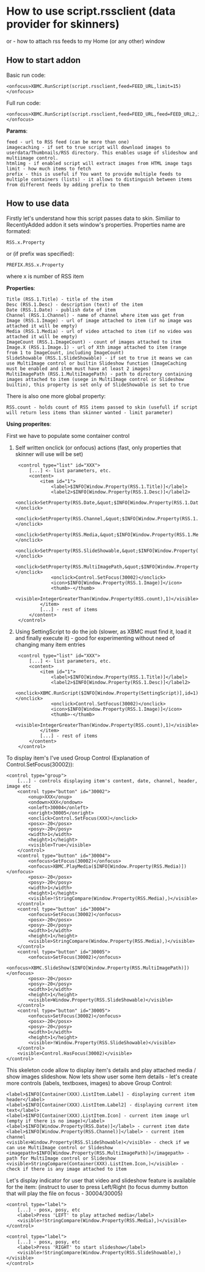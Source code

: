 # How to use script.rssclient (data provider for skinners)

or - how to attach rss feeds to my Home (or any other) window

## How to start addon

Basic run code:

	<onfocus>XBMC.RunScript(script.rssclient,feed=FEED_URL,limit=15)</onfocus>
	
Full run code:

	<onfocus>XBMC.RunScript(script.rssclient,feed=FEED_URL,feed=FEED_URL2,imagecaching=TRUE|FALSE,htmlimg=TRUE|FALSE,limit=15,prefix=PREFIX)</onfocus>
	
**Params**:

	feed - url to RSS feed (can be more than one)
	imagecaching - if set to true script will download images to userdata/Thumbnails/RSS directory. This enables usage of slideshow and multiimage control.
	htmlimg - if enabled script will extract images from HTML image tags
	limit - how much items to fetch
	prefix - this is useful if You want to provide multiple feeds to multiple containers (lists) - it allows to distinguish between items from different feeds by adding prefix to them

## How to use data

Firstly let's understand how this script passes data to skin. Similiar to RecentlyAdded addon it sets window's properties. Properties name are formated:

	RSS.x.Property
	
or (if prefix was specified):

	PREFIX.RSS.x.Property
	
where x is number of RSS item

**Properties**:

	Title (RSS.1.Title) - title of the item
	Desc (RSS.1.Desc) - description (text) of the item
	Date (RSS.1.Date) - publish date of item
	Channel (RSS.1.Channel) - name of channel where item was get from
	Image (RSS.1.Image) - url of image attached to item (if no image was attached it will be empty)
	Media (RSS.1.Media) - url of video attached to item (if no video was attached it will be empty)
	ImageCount (RSS.1.ImageCount) - count of images attached to item
	Image.X (RSS.1.Image.1) - url of Xth image attached to item (range from 1 to ImageCount, including ImageCount)
	SlideShowable (RSS.1.SlideShowable) - if set to true it means we can use MultiImage control or builtin Slideshow function (ImageCaching must be enabled and item must have at least 2 images)
	MultiImagePath (RSS.1.MultiImagePath) - path to directory containing images attached to item (usege in MultiImage control or Slideshow builtin), this property is set only of SlideShowable is set to true

There is also one more global property:

	RSS.count - holds count of RSS items passed to skin (usefull if script will return less items than skinner wanted - limit parameter)
	
**Using properites**:

First we have to populate some container control

1. Self written onclick (or onfocus) actions (fast, only properties that skinner will use will be set)

		<control type="list" id="XXX">
			[...] <- list parameters, etc.
			<content>
				<item id="1">
					<label>$INFO[Window.Property(RSS.1.Title)]</label>
					<label2>$INFO[Window.Property(RSS.1.Desc)]</label2>
					<onclick>SetProperty(RSS.Date,&quot;$INFO[Window.Property(RSS.1.Date)]&quot;)</onclick>
					<onclick>SetProperty(RSS.Channel,&quot;$INFO[Window.Property(RSS.1.Channel)]&quot;)</onclick>
					<onclick>SetProperty(RSS.Media,&quot;$INFO[Window.Property(RSS.1.Media)]&quot;)</onclick>
					<onclick>SetProperty(RSS.SlideShowable,&quot;$INFO[Window.Property(RSS.1.SlideShowable)]&quot;)</onclick>
					<onclick>SetProperty(RSS.MultiImagePath,&quot;$INFO[Window.Property(RSS.1.MultiImagePath)]&quot;)</onclick>
					<onclick>Control.SetFocus(30002)</onclick>
					<icon>$INFO[Window.Property(RSS.1.Image)]</icon>
					<thumb>-</thumb>
					<visible>IntegerGreaterThan(Window.Property(RSS.count),1)</visible>
				</item>
				[...] - rest of items
			</content>
		</control>

2. Using SettingScript to do the job (slower, as XBMC must find it, load it and finally execute it) - good for experimenting without need of changing many item entries

		<control type="list" id="XXX">
			[...] <- list parameters, etc.
			<content>
				<item id="1">
					<label>$INFO[Window.Property(RSS.1.Title)]</label>
					<label2>$INFO[Window.Property(RSS.1.Desc)]</label2>
					<onclick>XBMC.RunScript($INFO[Window.Property(SettingScript)],id=1)</onclick>
					<onclick>Control.SetFocus(30002)</onclick>
					<icon>$INFO[Window.Property(RSS.1.Image)]</icon>
					<thumb>-</thumb>
					<visible>IntegerGreaterThan(Window.Property(RSS.count),1)</visible>
				</item>
				[...] - rest of items
			</content>
		</control>
	
To display item's I've used Group Control (Explanation of <onclick>Control.SetFocus(30002)</onclick>):

	<control type="group">
		[...] - controls displaying item's content, date, channel, header, image etc
		<control type="button" id="30002">
			<onup>XXX</onup>
			<ondown>XXX</ondown>
			<onleft>30004</onleft>
			<onright>30005</onright>
			<onclick>Control.SetFocus(XXX)</onclick>
			<posx>-20</posx>
			<posy>-20</posy>
			<width>1</width>
			<height>1</height>
			<visible>True</visible>
		</control>
		<control type="button" id="30004">
			<onfocus>SetFocus(30002)</onfocus>
			<onfocus>XBMC.PlayMedia($INFO[Window.Property(RSS.Media)])</onfocus>
			<posx>-20</posx>
			<posy>-20</posy>
			<width>1</width>
			<height>1</height>
			<visible>!StringCompare(Window.Property(RSS.Media),)</visible>
		</control>
		<control type="button" id="30004">
			<onfocus>SetFocus(30002)</onfocus>
			<posx>-20</posx>
			<posy>-20</posy>
			<width>1</width>
			<height>1</height>
			<visible>StringCompare(Window.Property(RSS.Media),)</visible>
		</control>
		<control type="button" id="30005">
			<onfocus>SetFocus(30002)</onfocus>
			<onfocus>XBMC.SlideShow($INFO[Window.Property(RSS.MultiImagePath)])</onfocus>
			<posx>-20</posx>
			<posy>-20</posy>
			<width>1</width>
			<height>1</height>
			<visible>Window.Property(RSS.SlideShowable)</visible>
		</control>
		<control type="button" id="30005">
			<onfocus>SetFocus(30002)</onfocus>
			<posx>-20</posx>
			<posy>-20</posy>
			<width>1</width>
			<height>1</height>
			<visible>!Window.Property(RSS.SlideShowable)</visible>
		</control>
		<visible>Control.HasFocus(30002)</visible>
	</control>
	
This skeleton code allow to display item's details and play attached media / show images slideshow. Now lets show user some item details - let's create more controls (labels, textboxes, images) to above Group Control:

	<label>$INFO[Container(XXX).ListItem.Label] - displaying current item header</label>
	<label>$INFO[Container(XXX).ListItem.Label2] - displaying current item text</label>
	<label>$INFO[Container(XXX).ListItem.Icon] - current item image url (empty if there is no image)</label>
	<label>$INFO[Window.Property(RSS.Date)]</label> - current item date
	<label>$INFO[Window.Property(RSS.Channel)]</label> - current item channel
	<visible>Window.Property(RSS.SlideShowable)</visible> - check if we can use MultiImage control or Slideshow 
	<imagepath>$INFO[Window.Property(RSS.MultiImagePath)]</imagepath> - path for MultiImage control or Slideshow
	<visible>StringCompare(Container(XXX).ListItem.Icon,)</visible> - check if there is any image attached to item

Let's display indicator for user that video and slideshow feature is available for the item: (instruct to user to press Left/Right (to focus dummy button that will play the file on focus - <onleft>30004</onleft>/<onright>30005</onright>) 

	<control type="label">
		[...] - posx, posy, etc
		<label>Press 'LEFT' to play attached media</label>
		<visible>!StringCompare(Window.Property(RSS.Media),)</visible>
	</control>

	<control type="label">
		[...] - posx, posy, etc
		<label>Press 'RIGHT' to start slideshow</label>
		<visible>!StringCompare(Window.Property(RSS.SlideShowable),)</visible>
	</control>
	